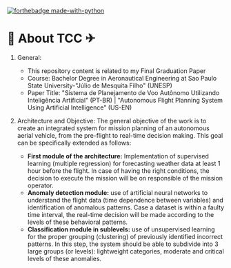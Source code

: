 [![forthebadge made-with-python](http://ForTheBadge.com/images/badges/made-with-python.svg)](https://www.python.org/)

# 🧠 About TCC ✈

1. General:
    - This repository content is related to my Final Graduation Paper
    - Course: Bachelor Degree in Aeronautical Engineering at Sao Paulo State University-"Júlio de Mesquita Filho" (UNESP)
    - Paper Title: "Sistema de Planejamento de Voo Autônomo Utilizando Inteligência Artificial" (PT-BR) | "Autonomous Flight Planning System Using Artificial Intelligence" (US-EN)

2. Architecture and Objective:
The general objective of the work is to create an integrated system for mission planning of
an autonomous aerial vehicle, from the pre-flight to real-time decision making. This goal
can be specifically extended as follows:
    - **First module of the architecture:** Implementation of supervised learning (multiple regression) for forecasting weather data at least 1 hour before the flight. In case of having the right conditions, the decision to execute the mission will be on responsible of the mission operator.
    - **Anomaly detection module:** use of artificial neural networks to understand the
    flight data (time dependence between variables) and identification of anomalous patterns. Case
    a dataset is within a faulty time interval, the real-time decision will be
    made according to the levels of these behavioral patterns.
    - **Classification module in sublevels:** use of unsupervised learning for the
    proper grouping (clustering) of previously identified incorrect patterns. In this
    step, the system should be able to subdivide into 3 large groups (or levels): lightweight categories,
    moderate and critical levels of these anomalies.
